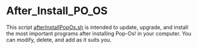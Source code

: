 # After_Install_PO_OS
This script [afterInstallPopOs.sh](https://www.google.com) is intended to update, upgrade, and install the most important programs after installing Pop-Os! in your computer. You can modify, delete, and add as it suits you. 
 

